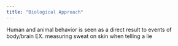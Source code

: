 ```yaml
---
title: "Biological Approach"
---
```

Human and animal behavior is seen as a direct result to events of body/brain
EX. measuring sweat on skin when telling a lie

